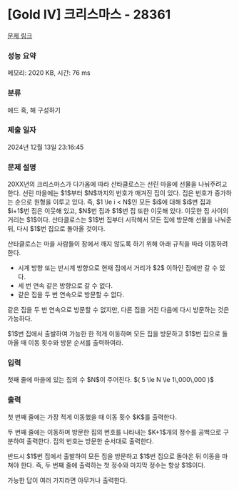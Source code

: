 # [Gold IV] 크리스마스 - 28361 

[문제 링크](https://www.acmicpc.net/problem/28361) 

### 성능 요약

메모리: 2020 KB, 시간: 76 ms

### 분류

애드 혹, 해 구성하기

### 제출 일자

2024년 12월 13일 23:16:45

### 문제 설명

<p>20XX년의 크리스마스가 다가옴에 따라 산타클로스는 선린 마을에 선물을 나눠주려고 한다. 선린 마을에는 $1$부터 $N$까지의 번호가 매겨진 집이 있다. 집은 번호가 증가하는 순으로 원형을 이루고 있다. 즉, $1 \le i < N$인 모든 $i$에 대해 $i$번 집과 $i+1$번 집은 이웃해 있고, $N$번 집과 $1$번 집 또한 이웃해 있다. 이웃한 집 사이의 거리는 $1$이다. 산타클로스는 $1$번 집부터 시작해서 모든 집에 방문해 선물을 나눠준 뒤, 다시 $1$번 집으로 돌아올 것이다.</p>

<p>산타클로스는 마을 사람들이 잠에서 깨지 않도록 하기 위해 아래 규칙을 따라 이동하려 한다.</p>

<ul>
	<li>시계 방향 또는 반시계 방향으로 현재 집에서 거리가 $2$ 이하인 집에만 갈 수 있다.</li>
	<li>세 번 연속 같은 방향으로 갈 수 없다.</li>
	<li>같은 집을 두 번 연속으로 방문할 수 없다.</li>
</ul>

<p>같은 집을 두 번 연속으로 방문할 수 없지만, 다른 집을 거친 다음에 다시 방문하는 것은 가능하다.</p>

<p>$1$번 집에서 출발하여 가능한 한 적게 이동하며 모든 집을 방문하고 $1$번 집으로 돌아올 때 이동 횟수와 방문 순서를 출력하여라.</p>

### 입력 

 <p>첫째 줄에 마을에 있는 집의 수 $N$이 주어진다. $( 5 \le N \le 1\,000\,000 )$</p>

### 출력 

 <p>첫 번째 줄에는 가장 적게 이동했을 때 이동 횟수 $K$를 출력한다.</p>

<p>두 번째 줄에는 이동하며 방문한 집의 번호를 나타내는 $K+1$개의 정수를 공백으로 구분하여 출력한다. 집의 번호는 방문한 순서대로 출력한다.</p>

<p>반드시 $1$번 집에서 출발하여 모든 집을 방문하고 $1$번 집으로 돌아온 뒤 이동을 마쳐야 한다. 즉, 두 번째 줄에 출력하는 첫 정수와 마지막 정수는 항상 $1$이다.</p>

<p>가능한 답이 여러 가지라면 아무거나 출력한다.</p>

